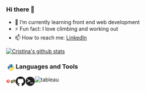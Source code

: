 ### Hi there 👋

- 🌱 I’m currently learning front end web development
- ⚡ Fun fact: I love climbing and working out
- 📫 How to reach me: [LinkedIn]( http://www.linkedin.com/in/cristina-novac)


[![Cristina's github stats](https://github-readme-stats.vercel.app/api?username=N0vac&count_private=true&show_icons=true&theme=default&hide_rank=false)](https://github.com/anuraghazra/github-readme-stats)

### Languages and Tools<img align="left" alt="Python" width="26px" src="https://raw.githubusercontent.com/github/explore/80688e429a7d4ef2fca1e82350fe8e3517d3494d/topics/python/python.png" />
<img align="left" alt="Git" width="26px" src="https://raw.githubusercontent.com/github/explore/80688e429a7d4ef2fca1e82350fe8e3517d3494d/topics/git/git.png" />
<img align="left" alt="GitHub" width="26px" src="https://raw.githubusercontent.com/github/explore/78df643247d429f6cc873026c0622819ad797942/topics/github/github.png" />
<img align="left" alt="Terminal" width="26px" src="https://raw.githubusercontent.com/github/explore/80688e429a7d4ef2fca1e82350fe8e3517d3494d/topics/terminal/terminal.png" />
<img align="left" alt="tableau" width="70" src="https://github.com/melanieshi0120/melanieshi0120/blob/master/images/tableau.jpg" /><br />
<br />
<!--
**N0vac/N0vac** is a ✨ _special_ ✨ repository because its `README.md` (this file) appears on your GitHub profile.

Here are some ideas to get you started:

- 🔭 I’m currently working on ...
- 👯 I’m looking to collaborate on ...
- 🤔 I’m looking for help with ...
- 💬 Ask me about ...
- 😄 Pronouns: ...

-->
